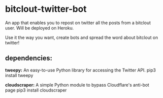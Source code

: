 # bitclout-twitter-bot
An app that enables you to repost on twitter all the posts from a bitclout user.
Will be deployed on Heroku.

Use it the way you want, create bots and spread the word about bitclout on twitter!


## dependencies:
**tweepy:** An easy-to-use Python library for accessing the Twitter API.
pip3 install tweepy

**cloudscraper:** A simple Python module to bypass Cloudflare's anti-bot page
pip3 install cloudscraper
